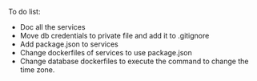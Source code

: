 To do list: 
- Doc all the services
- Move db credentials to private file and add it to .gitignore
- Add package.json to services
- Change dockerfiles of services to use package.json
- Change database dockerfiles to execute the command to change the time zone. 